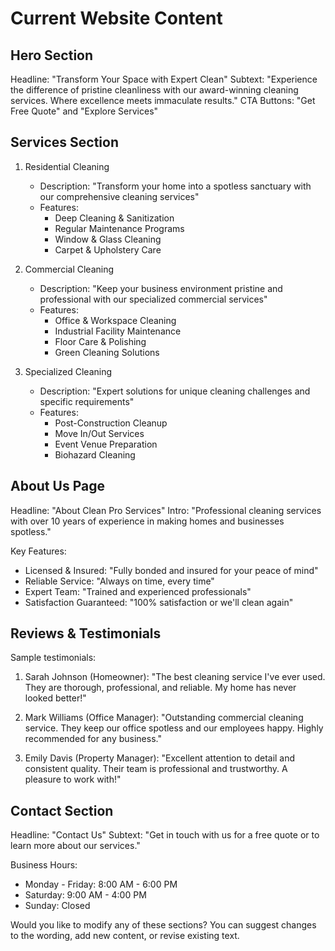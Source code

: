 # Current Website Content

## Hero Section
Headline: "Transform Your Space with Expert Clean"
Subtext: "Experience the difference of pristine cleanliness with our award-winning cleaning services. Where excellence meets immaculate results."
CTA Buttons: "Get Free Quote" and "Explore Services"

## Services Section
1. Residential Cleaning
   - Description: "Transform your home into a spotless sanctuary with our comprehensive cleaning services"
   - Features:
     - Deep Cleaning & Sanitization
     - Regular Maintenance Programs
     - Window & Glass Cleaning
     - Carpet & Upholstery Care

2. Commercial Cleaning
   - Description: "Keep your business environment pristine and professional with our specialized commercial services"
   - Features:
     - Office & Workspace Cleaning
     - Industrial Facility Maintenance
     - Floor Care & Polishing
     - Green Cleaning Solutions

3. Specialized Cleaning
   - Description: "Expert solutions for unique cleaning challenges and specific requirements"
   - Features:
     - Post-Construction Cleanup
     - Move In/Out Services
     - Event Venue Preparation
     - Biohazard Cleaning

## About Us Page
Headline: "About Clean Pro Services"
Intro: "Professional cleaning services with over 10 years of experience in making homes and businesses spotless."

Key Features:
- Licensed & Insured: "Fully bonded and insured for your peace of mind"
- Reliable Service: "Always on time, every time"
- Expert Team: "Trained and experienced professionals"
- Satisfaction Guaranteed: "100% satisfaction or we'll clean again"

## Reviews & Testimonials
Sample testimonials:
1. Sarah Johnson (Homeowner):
   "The best cleaning service I've ever used. They are thorough, professional, and reliable. My home has never looked better!"

2. Mark Williams (Office Manager):
   "Outstanding commercial cleaning service. They keep our office spotless and our employees happy. Highly recommended for any business."

3. Emily Davis (Property Manager):
   "Excellent attention to detail and consistent quality. Their team is professional and trustworthy. A pleasure to work with!"

## Contact Section
Headline: "Contact Us"
Subtext: "Get in touch with us for a free quote or to learn more about our services."

Business Hours:
- Monday - Friday: 8:00 AM - 6:00 PM
- Saturday: 9:00 AM - 4:00 PM
- Sunday: Closed

Would you like to modify any of these sections? You can suggest changes to the wording, add new content, or revise existing text.
